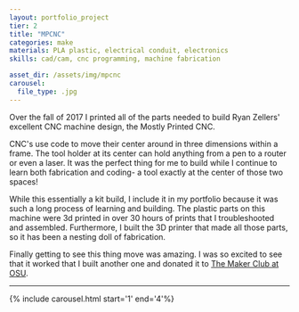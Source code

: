 ```yaml
---
layout: portfolio_project
tier: 2
title: "MPCNC"
categories: make
materials: PLA plastic, electrical conduit, electronics
skills: cad/cam, cnc programming, machine fabrication

asset_dir: /assets/img/mpcnc
carousel:
  file_type: .jpg
---
```


Over the fall of 2017 I printed all of the parts needed to build Ryan Zellers' excellent CNC machine design, the Mostly Printed CNC.

CNC's use code to move their center around in three dimensions within a frame. The tool holder at its center can hold anything from a pen to a router or even a laser. It was the perfect thing for me to build while I continue to learn both fabrication and coding- a tool exactly at the center of those two spaces!

While this essentially a kit build, I include it in my portfolio because it was such a long process of learning and building. The plastic parts on this machine were 3d printed in over 30 hours of prints that I troubleshooted and assembled. Furthermore, I built the 3D printer that made all those parts, so it has been a nesting doll of fabrication.

Finally getting to see this thing move was amazing. I was so excited to see that it worked that I built another one and donated it to [The Maker Club at OSU](http://osumakerclub.org/).

----

{% include carousel.html start='1' end='4'%}
